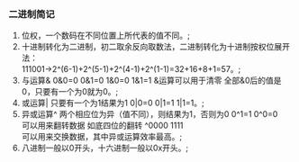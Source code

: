 ### 二进制简记  
1. 位权，一个数码在不同位置上所代表的值不同。;  
2. 十进制转化为二进制，初二取余反向取数法，二进制转化为十进制按权位展开法：  
    111001->2^(6-1)+2^(5-1)+2^(4-1)+2^(1-1)=32+16+8+1=57。;
3. 与运算& 0&0=0 0&1=0 1&0=0 1&1=1 &运算可以用于清零 全部&0后的值是0，只要有一个为0就为0。;  
4. 或运算| 只要有一个为1结果为1 0|0=0 0|1=1 1|1=1。;  
5. 异或运算^ 两个相应位为异（值不同），则结果为1，否则为0 0^1=1 0^0=0  
    可以用来翻转数据 如底四位的翻转 ^0000 1111  
    可以用来交换数据，其中异或运算效率最高。;  
6. 八进制一般以0开头，十六进制一般以0x开头。;  
